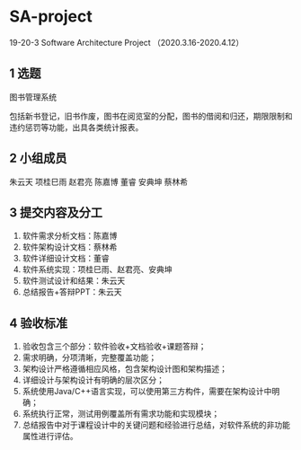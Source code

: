 # SA-project
19-20-3 Software Architecture Project （2020.3.16-2020.4.12）

## 1	选题

图书管理系统

包括新书登记，旧书作废，图书在阅览室的分配，图书的借阅和归还，期限限制和违约惩罚等功能，出具各类统计报表。



## 2	小组成员

朱云天	项桂巳雨	赵君亮	陈嘉博	董睿	安典坤 	蔡林希 




## 3	提交内容及分工

1. 软件需求分析文档：陈嘉博
2. 软件架构设计文档：蔡林希
3. 软件详细设计文档：董睿
4. 软件系统实现：项桂巳雨、赵君亮、安典坤 
5. 软件测试设计和结果：朱云天
6. 总结报告+答辩PPT：朱云天



## 4	验收标准
1. 验收包含三个部分：软件验收+文档验收+课题答辩；
2. 需求明确，分项清晰，完整覆盖功能；
3. 架构设计严格遵循相应风格，包含架构设计图和架构描述；
4. 详细设计与架构设计有明确的层次区分；
5. 系统使用Java/C++语言实现，可以使用第三方构件，需要在架构设计中明确；
6. 系统执行正常，测试用例覆盖所有需求功能和实现模块；
7. 总结报告中对于课程设计中的关键问题和经验进行总结，对软件系统的非功能属性进行评估。

